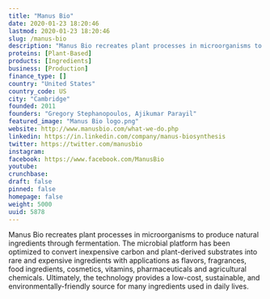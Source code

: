 ```yaml
---
title: "Manus Bio"
date: 2020-01-23 18:20:46
lastmod: 2020-01-23 18:20:46
slug: /manus-bio
description: "Manus Bio recreates plant processes in microorganisms to produce natural ingredients through fermentation. The microbial platform has been optimized to convert inexpensive carbon and plant-derived substrates into rare and expensive ingredients with applications as flavors, fragrances, food ingredients, cosmetics, vitamins, pharmaceuticals and agricultural chemicals. Ultimately, the technology provides a low-cost, sustainable, and environmentally-friendly source for many ingredients used in daily lives."
proteins: [Plant-Based]
products: [Ingredients]
business: [Production]
finance_type: []
country: "United States"
country_code: US
city: "Cambridge"
founded: 2011
founders: "Gregory Stephanopoulos, Ajikumar Parayil"
featured_image: "Manus Bio logo.png"
website: http://www.manusbio.com/what-we-do.php
linkedin: https://in.linkedin.com/company/manus-biosynthesis
twitter: https://twitter.com/manusbio
instagram: 
facebook: https://www.facebook.com/ManusBio
youtube: 
crunchbase: 
draft: false
pinned: false
homepage: false
weight: 5000
uuid: 5878
---
```

Manus Bio recreates plant processes in microorganisms to produce natural ingredients through fermentation. The microbial platform has been optimized to convert inexpensive carbon and plant-derived substrates into rare and expensive ingredients with applications as flavors, fragrances, food ingredients, cosmetics, vitamins, pharmaceuticals and agricultural chemicals. Ultimately, the technology provides a low-cost, sustainable, and environmentally-friendly source for many ingredients used in daily lives.
